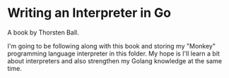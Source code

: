 # Writing an Interpreter in Go

A book by Thorsten Ball. 

I'm going to be following along with this book and storing my "Monkey" programming language interpreter in this folder. 
My hope is I'll learn a bit about interpreters and also strengthen my Golang knowledge at the same time. 


